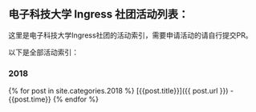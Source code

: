 ## 电子科技大学 Ingress 社团活动列表：

这里是电子科技大学Ingress社团的活动索引，需要申请活动的请自行提交PR。

以下是全部活动索引：

### 2018
{% for post in site.categories.2018 %}
[{{post.title}}]({{ post.url }}) - {{post.time}}
{% endfor %}
